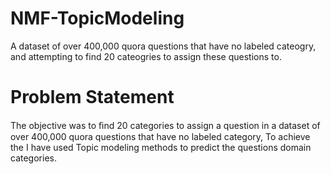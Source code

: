 # NMF-TopicModeling
A dataset of over 400,000 quora questions that have no labeled cateogry, and attempting to find 20 cateogries to assign these questions to.

# Problem Statement
The objective was to ﬁnd 20 categories to assign a question in a dataset of over 400,000 quora questions that have no labeled category, To achieve the I have used Topic modeling methods to predict the questions domain categories.
